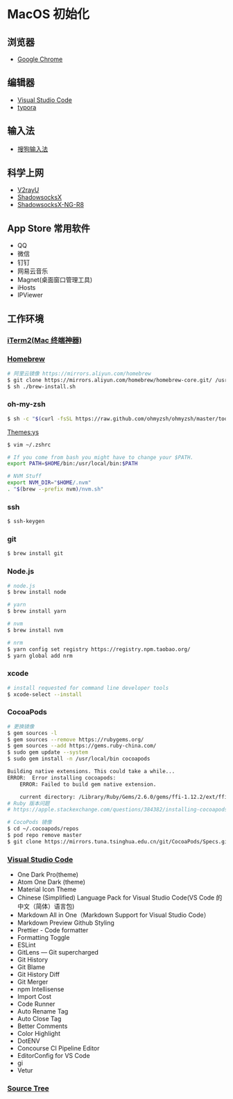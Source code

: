 # MacOS 初始化



## 浏览器

- [Google Chrome](https://www.google.cn/chrome/)

## 编辑器
- [Visual Studio Code](https://code.visualstudio.com/)
- [typora](https://www.typora.io/)

## 输入法

- [搜狗输入法](https://pinyin.sogou.com/mac/)

## 科学上网

- [V2rayU](https://github.com/yanue/V2rayU/releases)
- [ShadowsocksX](https://github.com/shadowsocks/ShadowsocksX-NG/releases)
- [ShadowsocksX-NG-R8](https://github.com/paradiseduo/ShadowsocksX-NG-R8/releases)

## App Store 常用软件

- QQ
- 微信
- 钉钉
- 网易云音乐
- Magnet(桌面窗口管理工具)
- iHosts
- IPViewer

## 工作环境

### [iTerm2(Mac 终端神器)](https://www.iterm2.com/downloads.html)

### [Homebrew](https://brew.sh/index_zh-cn)

```sh
# 阿里云镜像 https://mirrors.aliyun.com/homebrew
$ git clone https://mirrors.aliyun.com/homebrew/homebrew-core.git/ /usr/local/Homebrew/Library/Taps/homebrew/homebrew-core
$ sh ./brew-install.sh
```

### oh-my-zsh

```sh
$ sh -c "$(curl -fsSL https://raw.github.com/ohmyzsh/ohmyzsh/master/tools/install.sh)"
```

[Themes:ys](https://github.com/ohmyzsh/ohmyzsh/wiki/Themes)

```sh
$ vim ~/.zshrc

# If you come from bash you might have to change your $PATH.
export PATH=$HOME/bin:/usr/local/bin:$PATH

# NVM Stuff
export NVM_DIR="$HOME/.nvm"
. "$(brew --prefix nvm)/nvm.sh"
```

### ssh

```sh
$ ssh-keygen
```

### git

```sh
$ brew install git
```

### Node.js

```sh
# node.js
$ brew install node

# yarn
$ brew install yarn

# nvm
$ brew install nvm

# nrm
$ yarn config set registry https://registry.npm.taobao.org/
$ yarn global add nrm
```

### xcode

```sh
# install requested for command line developer tools
$ xcode-select --install
```

### CocoaPods

```sh
# 更换镜像
$ gem sources -l
$ gem sources --remove https://rubygems.org/
$ gem sources --add https://gems.ruby-china.com/
$ sudo gem update --system
$ sudo gem install -n /usr/local/bin cocoapods

Building native extensions. This could take a while...
ERROR:  Error installing cocoapods:
	ERROR: Failed to build gem native extension.

    current directory: /Library/Ruby/Gems/2.6.0/gems/ffi-1.12.2/ext/ffi_c
# Ruby 版本问题
# https://apple.stackexchange.com/questions/384382/installing-cocoapods-on-macos-mojave

# CocoPods 镜像
$ cd ~/.cocoapods/repos
$ pod repo remove master
$ git clone https://mirrors.tuna.tsinghua.edu.cn/git/CocoaPods/Specs.git master
```

### [Visual Studio Code](https://code.visualstudio.com/)

- One Dark Pro(theme)
- Atom One Dark (theme)
- Material Icon Theme
- Chinese (Simplified) Language Pack for Visual Studio Code(VS Code 的中文（简体）语言包)
- Markdown All in One（Markdown Support for Visual Studio Code）
- Markdown Preview Github Styling
- Prettier - Code formatter
- Formatting Toggle
- ESLint
- GitLens — Git supercharged
- Git History
- Git Blame
- Git History Diff
- Git Merger
- npm Intellisense
- Import Cost
- Code Runner
- Auto Rename Tag
- Auto Close Tag
- Better Comments
- Color Highlight
- DotENV
- Concourse CI Pipeline Editor
- EditorConfig for VS Code
- gi
- Vetur

### [Source Tree](https://www.sourcetreeapp.com/)
